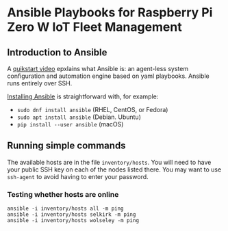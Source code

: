 # Ansible Playbooks for Raspberry Pi Zero W IoT Fleet Management

## Introduction to Ansible

A [quikstart video](https://www.ansible.com/resources/videos/quick-start-video)
epxlains what Ansible is: an agent-less system configuration and automation engine
based on yaml playbooks. Ansible runs entirely over SSH.

[Installing Ansible](https://docs.ansible.com/ansible/latest/installation_guide/intro_installation.html)
is straightforward with, for example:
- `sudo dnf install ansible` (RHEL, CentOS, or Fedora)
- `sudo apt install ansible` (Debian. Ubuntu)
- `pip install --user ansible` (macOS)

## Running simple commands

The available hosts are in the file `inventory/hosts`. You will need to have your
public SSH key on each of the nodes listed there. You may want to use `ssh-agent`
to avoid having to enter your password.

### Testing whether hosts are online
```
ansible -i inventory/hosts all -m ping
ansible -i inventory/hosts selkirk -m ping
ansible -i inventory/hosts wolseley -m ping
```
